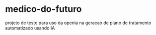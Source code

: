 # medico-do-futuro
projeto de teste para uso da openia na geracao de plano de tratamento automatizado usando IA
